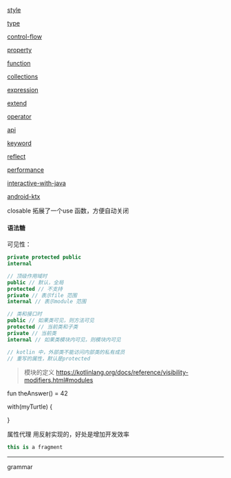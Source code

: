 [style]()

[type](./type/type-index.md)

[control-flow]()

[property](./property/property-index.md)

[function](./func/function-index.md)

[collections](./collections.md)

[expression](./expression.md)

[extend](./extend.md)

[operator](./operator.md)

[api](./api.md)

[keyword](./keyword.md)

[reflect](./reflect)  



[performance](./performance.md)

[interactive-with-java](./interactive-with-java.md)

[android-ktx](./ktx.md)

closable 拓展了一个use 函数，方便自动关闭



#### 语法糖





可见性：  

```kotlin
private protected public 
internal  

// 顶级作用域时
public // 默认，全局
protected // 不支持
private // 表示file 范围
internal // 表示module 范围

// 类和接口时  
public // 如果类可见，则方法可见
protected // 当前类和子类
private // 当前类
internal // 如果类模块内可见，则模块内可见

// kotlin 中，外部类不能访问内部类的私有成员  
// 重写的属性，默认是protected  
```

> 模块的定义 https://kotlinlang.org/docs/reference/visibility-modifiers.html#modules



fun theAnswer() = 42



with(myTurtle) { 

}



属性代理  用反射实现的，好处是增加开发效率  

```kotlin
this is a fragment
```

---

grammar  


